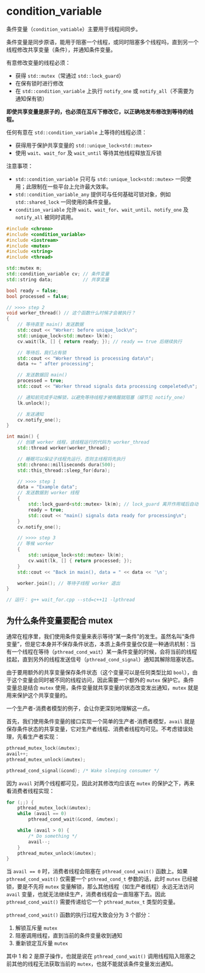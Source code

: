 # condition_variable

条件变量（`condition_vatiable`）主要用于线程间同步。

条件变量是同步原语，能用于阻塞一个线程，或同时阻塞多个线程吗，直到另一个线程修改共享变量（条件），并通知条件变量。

有意修改变量的线程必须：

- 获得 `std::mutex`（常通过 `std::lock_guard`）
- 在保有锁时进行修改
- 在 `std::condition_variable` 上执行 `notify_one` 或 `notify_all`（不需要为通知保有锁）

**即使共享变量是原子的，也必须在互斥下修改它，以正确地发布修改到等待的线程。**

任何有意在 `std::condition_variable` 上等待的线程必须：

- 获得用于保护共享变量的 `std::unique_lock<std::mutex>`
- 使用 `wait`、`wait_for` 及 `wait_until` 等待其他线程释放互斥锁

注意事项：

- `std::condition_variable` 只可与 `std::unique_lock<std::mutex>` 一同使用；此限制在一些平台上允许最大效率。
- `std::condition_variable_any` 提供可与任何基础可锁对象，例如 `std::shared_lock` 一同使用的条件变量。
- `condition_variable` 允许 `wait`、`wait_for`、`wait_until`、`notify_one` 及 `notify_all` 被同时调用。

```cpp
#include <chrono>
#include <condition_variable>
#include <iostream>
#include <mutex>
#include <string>
#include <thread>

std::mutex m;
std::condition_variable cv; // 条件变量
std::string data;           // 共享变量

bool ready = false;
bool processed = false;

// >>>> step 2
void worker_thread() // 这个函数什么时候才会被执行？
{
    // 等待直至 main() 发送数据
    std::cout << "Worker: before unique_lock\n";
    std::unique_lock<std::mutex> lk(m);
    cv.wait(lk, [] { return ready; }); // ready == true 后继续执行

    // 等待后，我们占有锁
    std::cout << "Worker thread is processing data\n";
    data += " after processing";

    // 发送数据回 main()
    processed = true;
    std::cout << "Worker thread signals data processing compeleted\n";

    // 通知前完成手动解锁，以避免等待线程才被唤醒就阻塞（细节见 notify_one）
    lk.unlock();

    // 发送通知
    cv.notify_one();
}

int main() {
    // 创建 worker 线程，该线程运行的代码为 worker_thread
    std::thread worker(worker_thread);

    // 睡眠可以保证子线程先运行，否则主线程将先执行
    std::chrono::milliseconds dura(500);
    std::this_thread::sleep_for(dura);

    // >>>> step 1
    data = "Example data";
    // 发送数据到 worker 线程
    {
        std::lock_guard<std::mutex> lk(m); // lock_guard 离开作用域后自动解锁
        ready = true;
        std::cout << "main() signals data ready for processing\n";
    }
    cv.notify_one();

    // >>>> step 3
    // 等候 worker
    {
        std::unique_lock<std::mutex> lk(m);
        cv.wait(lk, [] { return processed; });
    }
    std::cout << "Back in main(), data = " << data << '\n';

    worker.join(); // 等待子线程 worker 退出
}

// 运行： g++ wait_for.cpp --std=c++11 -lpthread
```

## 为什么条件变量要配合 mutex


通常在程序里，我们使用条件变量来表示等待“某一条件”的发生。虽然名叫“条件变量”，但是它本身并不保存条件状态，本质上条件变量仅仅是一种通讯机制：当有一个线程在等待（`pthread_cond_wait`）某一条件变量的时候，会将当前的线程挂起，直到另外的线程发送信号（`pthread_cond_signal`）通知其解除阻塞状态。

由于要用额外的共享变量保存条件状态（这个变量可以是任何类型比如 `bool`），由于这个变量会同时被不同的线程访问，因此需要一个额外的 `mutex` 保护它。条件变量总是结合 `mutex` 使用，条件变量就共享变量的状态改变发出通知，`mutex` 就是用来保护这个共享变量的。

一个生产者-消费者模型的例子，会让你更深刻地理解这一点。

首先，我们使用条件变量的接口实现一个简单的生产者-消费者模型，`avail` 就是保存条件状态的共享变量，它对生产者线程、消费者线程均可见。不考虑错误处理，先看生产者实现：

```cpp
pthread_mutex_lock(&mutex);
avail++;
pthread_mutex_unlock(&mutex);

pthread_cond_signal(&cond); /* Wake sleeping consumer */
```

因为 `avail` 对两个线程都可见，因此对其修改均应该在 `mutex` 的保护之下，再来看消费者线程实现：

```cpp
for (;;) {
    pthread_mutex_lock(&mutex);
    while (avail == 0)
        pthread_cond_wait(&cond, &mutex);

    while (avail > 0) {
        /* Do something */
        avail--;
    }
    pthread_mutex_unlock(&mutex);
}
```

当 `avail == 0` 时，消费者线程会阻塞在 `pthread_cond_wait()` 函数上。如果 `pthread_cond_wait()` 仅需要一个 `pthread_cond_t` 参数的话，此时 `mutex` 已经被锁，要是不先将 `mutex` 变量解锁，那么其他线程（如生产者线程）永远无法访问 `avail` 变量，也就无法继续生产，消费者线程会一直阻塞下去。因此 `pthread_cond_wait()` 需要传递给它一个 `pthread_mutex_t` 类型的变量。

`pthread_cond_wait()` 函数的执行过程大致会分为 3 个部分：

1. 解锁互斥量 `mutex`
2. 阻塞调用线程，直到当前的条件变量收到通知
3. 重新锁定互斥量 `mutex`

其中 1 和 2 是原子操作，也就是说在 `pthread_cond_wait()` 调用线程陷入阻塞之前其他的线程无法获取当前的 `mutex`，也就不能就该条件变量发出通知。
